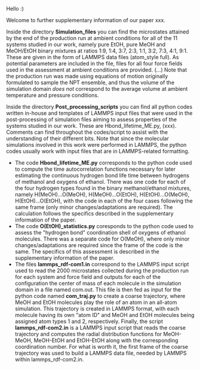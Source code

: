 Hello :)

Welcome to further supplementary information of our paper xxx.

Inside the directory **Simulation_files** you can find the microstates attained by the end of the production run at ambient conditions for all of the 11 systems studied in our work, namely pure EtOH, pure MeOH and MeOH/EtOH binary mixtures at ratios 1:9, 1:4, 3:7, 2:3, 1:1, 3:2, 7:3, 4:1, 9:1. These are given in the form of LAMMPS data files (atom_style full). As potential parameters are included in the file, files for all four force fields used in the assessment at ambient conditions are provided. (...)
Note that the production run was made using equations of motion originally formulated to sample the NPT ensemble, and thus the volume of the simulation domain *does not* correspond to the average volume at ambient temperature and pressure conditions.

Inside the directory **Post_processing_scripts** you can find all python codes written in-house and templates of LAMMPS input files that were used in the post-processing of simulation files aiming to assess properties of the systems studied in our work. These are Hbond_lifetime_ME.py, (xxx). Comments can find throughout the codes/script to assist with the understanding of their different bits. Note that since the molecular simulations involved in this work were performed in LAMMPS, the python codes usually work with input files that are in LAMMPS-related formatting.
- The code **Hbond_lifetime_ME.py** corresponds to the python code used to compute the time autocorrelation functions necessary for later estimating the continuous hydrogen bond life time between hydrogens of methanol and oxygens of ethanol. There was one code for each of the four hydrogen types found in the binary methanol/ethanol mixtures, namely H(MeOH)...O(MeOH), H(MeOH)...O(EtOH), H(EtOH)...O(MeOH), H(EtOH)...O(EtOH), with the code in each of the four cases following the same frame (only minor changes/adaptations are required). The calculation follows the specifics described in the supplementary information of the paper.
- The code **O(EtOH)_statistics.py** coresponds to the python code used to assess the "hydrogen bond" coordination shell of oxygens of ethanol molecules. There was a separate code for O(MeOH), where only minor changes/adaptations are required since the frame of the code is the same. The specifics of this assessment is described in the supplementary information of the paper.
- The files **lammps_rdf-com1.in** correspond to the LAMMPS input script used to read the 2000 microstates collected during the production run for each system and force field and outputs for each of the configuration the center of mass of each molecule in the simulation domain in a file named com.out. This file is then fed as input for the python code named **com_traj.py** to create a coarse trajectory, where MeOH and EtOH molecules play the role of an atom in an all-atom simulation. This trajectory is created in LAMMPS format, with each molecule having its own "atom ID" and MeOH and EtOH molecules being assigned atom types 1 and 2, respectively. Finally, the script **lammps_rdf-com2.in** is a LAMMPS input script that reads the coarse trajectory and computes the radial distribution functions for MeOH-MeOH, MeOH-EtOH and EtOH-EtOH along with the corresponding coordination number. For what is worth it, the first frame of the coarse trajectory was used to build a LAMMPS data file, needed by LAMMPS within lammps_rdf-com2.in.
